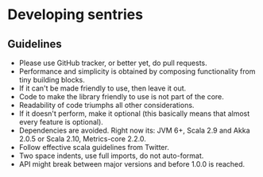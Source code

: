 # Developing sentries
## Guidelines

* Please use GitHub tracker, or better yet, do pull requests.
* Performance and simplicity is obtained by composing functionality from tiny building blocks.
* If it can't be made friendly to use, then leave it out.
* Code to make the library friendly to use is not part of the core.
* Readability of code triumphs all other considerations.
* If it doesn't perform, make it optional (this basically means that almost every feature is optional).
* Dependencies are avoided. Right now its: JVM 6+, Scala 2.9 and Akka 2.0.5 or Scala 2.10, Metrics-core 2.2.0.
* Follow effective scala guidelines from Twitter.
* Two space indents, use full imports, do not auto-format.
* API might break between major versions and before 1.0.0 is reached.
